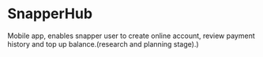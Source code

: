 # SnapperHub
 Mobile app, enables snapper user to create online account, review payment history and top up balance.(research and planning stage).)
